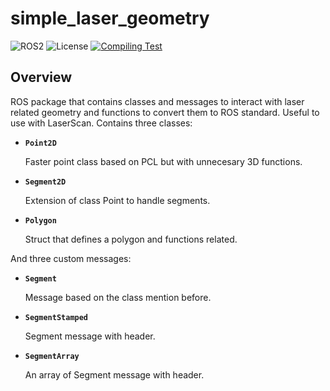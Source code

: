# simple_laser_geometry

![ROS2](https://img.shields.io/badge/ros2-galactic-purple?logo=ros&logoColor=white)
![License](https://img.shields.io/badge/license-MIT-green?style=for-the-badge)
[![Compiling Test](https://github.com/ajtudela/simple_laser_geometry/actions/workflows/compiling_test.yml/badge.svg?branch=galactic)](https://github.com/ajtudela/simple_laser_geometry/actions/workflows/compiling_test.yml)

## Overview
ROS package that contains classes and messages to interact with laser related geometry and functions to convert them to ROS standard.
Useful to use with LaserScan. Contains three classes:

 * **`Point2D`**

	Faster point class based on PCL but with unnecesary 3D functions.

 * **`Segment2D`**

	Extension of class Point to handle segments.

 * **`Polygon`**

	Struct that defines a polygon and functions related.

And three custom messages:
 * **`Segment`**

	Message based on the class mention before.

 * **`SegmentStamped`**

	Segment message with header.

 * **`SegmentArray`**

	An array of Segment message with header.
